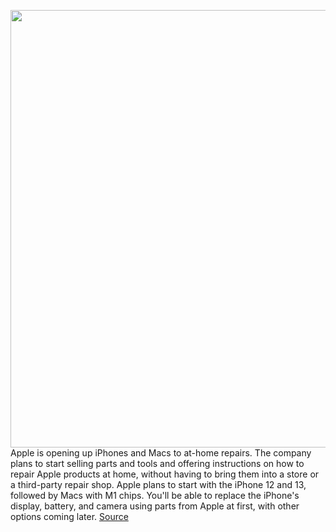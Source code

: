 <img src='https://cdn.vox-cdn.com/thumbor/9eE7bf4KwQ38tXKJUofTRLboKb8=/0x0:2040x1360/1200x800/filters:focal(857x517:1183x843)/cdn.vox-cdn.com/uploads/chorus_image/image/70154313/cgartenberg_210917_4762_0001.0.jpg' width='700px' /><br/>
Apple is opening up iPhones and Macs to at-home repairs. The company plans to start selling parts and tools and offering instructions on how to repair Apple products at home, without having to bring them into a store or a third-party repair shop. Apple plans to start with the iPhone 12 and 13, followed by Macs with M1 chips. You'll be able to replace the iPhone's display, battery, and camera using parts from Apple at first, with other options coming later.
<a href='https://www.theverge.com/2021/11/17/22787144/apple-home-repair-iphone-mac-parts-tools-instructions'> Source <a/>
